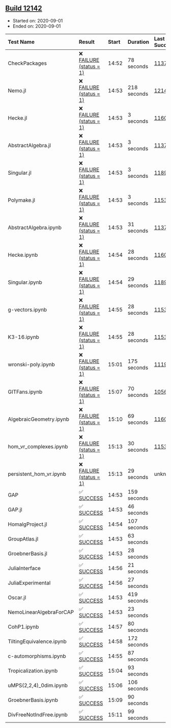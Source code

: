 ## [Build 12142](https://oscarci.mathematik.uni-kl.de/job/oscar/12142/)

* Started on: 2020-09-01
* Ended on: 2020-09-01

| Test Name    | Result | Start | Duration | Last Success | First Failure |
|:-------------|:-------|:------|:---------|:-------------|:--------------|
| CheckPackages | ❌ [FAILURE (status = 1)](https://oscarci.mathematik.uni-kl.de/job/oscar/12142/artifact/logs/build-12142/CheckPackages.log) | 14:52 | 78 seconds | [11376](https://oscarci.mathematik.uni-kl.de/job/oscar/11376/) | [11377](https://oscarci.mathematik.uni-kl.de/job/oscar/11377/) |
| Nemo.jl | ❌ [FAILURE (status = 1)](https://oscarci.mathematik.uni-kl.de/job/oscar/12142/artifact/logs/build-12142/Nemo.jl.log) | 14:53 | 218 seconds | [12141](https://oscarci.mathematik.uni-kl.de/job/oscar/12141/) | [12142](https://oscarci.mathematik.uni-kl.de/job/oscar/12142/) |
| Hecke.jl | ❌ [FAILURE (status = 1)](https://oscarci.mathematik.uni-kl.de/job/oscar/12142/artifact/logs/build-12142/Hecke.jl.log) | 14:53 | 3 seconds | [11602](https://oscarci.mathematik.uni-kl.de/job/oscar/11602/) | [11603](https://oscarci.mathematik.uni-kl.de/job/oscar/11603/) |
| AbstractAlgebra.jl | ❌ [FAILURE (status = 1)](https://oscarci.mathematik.uni-kl.de/job/oscar/12142/artifact/logs/build-12142/AbstractAlgebra.jl.log) | 14:53 | 3 seconds | [11376](https://oscarci.mathematik.uni-kl.de/job/oscar/11376/) | [11377](https://oscarci.mathematik.uni-kl.de/job/oscar/11377/) |
| Singular.jl | ❌ [FAILURE (status = 1)](https://oscarci.mathematik.uni-kl.de/job/oscar/12142/artifact/logs/build-12142/Singular.jl.log) | 14:53 | 3 seconds | [11893](https://oscarci.mathematik.uni-kl.de/job/oscar/11893/) | [11894](https://oscarci.mathematik.uni-kl.de/job/oscar/11894/) |
| Polymake.jl | ❌ [FAILURE (status = 1)](https://oscarci.mathematik.uni-kl.de/job/oscar/12142/artifact/logs/build-12142/Polymake.jl.log) | 14:53 | 3 seconds | [11532](https://oscarci.mathematik.uni-kl.de/job/oscar/11532/) | [11533](https://oscarci.mathematik.uni-kl.de/job/oscar/11533/) |
| AbstractAlgebra.ipynb | ❌ [FAILURE (status = 1)](https://oscarci.mathematik.uni-kl.de/job/oscar/12142/artifact/logs/build-12142/AbstractAlgebra.ipynb.log) | 14:53 | 31 seconds | [11376](https://oscarci.mathematik.uni-kl.de/job/oscar/11376/) | [11377](https://oscarci.mathematik.uni-kl.de/job/oscar/11377/) |
| Hecke.ipynb | ❌ [FAILURE (status = 1)](https://oscarci.mathematik.uni-kl.de/job/oscar/12142/artifact/logs/build-12142/Hecke.ipynb.log) | 14:54 | 28 seconds | [11602](https://oscarci.mathematik.uni-kl.de/job/oscar/11602/) | [11603](https://oscarci.mathematik.uni-kl.de/job/oscar/11603/) |
| Singular.ipynb | ❌ [FAILURE (status = 1)](https://oscarci.mathematik.uni-kl.de/job/oscar/12142/artifact/logs/build-12142/Singular.ipynb.log) | 14:54 | 29 seconds | [11893](https://oscarci.mathematik.uni-kl.de/job/oscar/11893/) | [11894](https://oscarci.mathematik.uni-kl.de/job/oscar/11894/) |
| g-vectors.ipynb | ❌ [FAILURE (status = 1)](https://oscarci.mathematik.uni-kl.de/job/oscar/12142/artifact/logs/build-12142/g-vectors.ipynb.log) | 14:55 | 28 seconds | [11532](https://oscarci.mathematik.uni-kl.de/job/oscar/11532/) | [11533](https://oscarci.mathematik.uni-kl.de/job/oscar/11533/) |
| K3-16.ipynb | ❌ [FAILURE (status = 1)](https://oscarci.mathematik.uni-kl.de/job/oscar/12142/artifact/logs/build-12142/K3-16.ipynb.log) | 14:55 | 28 seconds | [11532](https://oscarci.mathematik.uni-kl.de/job/oscar/11532/) | [11533](https://oscarci.mathematik.uni-kl.de/job/oscar/11533/) |
| wronski-poly.ipynb | ❌ [FAILURE (status = 1)](https://oscarci.mathematik.uni-kl.de/job/oscar/12142/artifact/logs/build-12142/wronski-poly.ipynb.log) | 15:01 | 175 seconds | [11192](https://oscarci.mathematik.uni-kl.de/job/oscar/11192/) | [11193](https://oscarci.mathematik.uni-kl.de/job/oscar/11193/) |
| GITFans.ipynb | ❌ [FAILURE (status = 1)](https://oscarci.mathematik.uni-kl.de/job/oscar/12142/artifact/logs/build-12142/GITFans.ipynb.log) | 15:07 | 70 seconds | [10566](https://oscarci.mathematik.uni-kl.de/job/oscar/10566/) | [10567](https://oscarci.mathematik.uni-kl.de/job/oscar/10567/) |
| AlgebraicGeometry.ipynb | ❌ [FAILURE (status = 1)](https://oscarci.mathematik.uni-kl.de/job/oscar/12142/artifact/logs/build-12142/AlgebraicGeometry.ipynb.log) | 15:10 | 69 seconds | [11602](https://oscarci.mathematik.uni-kl.de/job/oscar/11602/) | [11603](https://oscarci.mathematik.uni-kl.de/job/oscar/11603/) |
| hom_vr_complexes.ipynb | ❌ [FAILURE (status = 1)](https://oscarci.mathematik.uni-kl.de/job/oscar/12142/artifact/logs/build-12142/hom_vr_complexes.ipynb.log) | 15:13 | 30 seconds | [11532](https://oscarci.mathematik.uni-kl.de/job/oscar/11532/) | [11533](https://oscarci.mathematik.uni-kl.de/job/oscar/11533/) |
| persistent_hom_vr.ipynb | ❌ [FAILURE (status = 1)](https://oscarci.mathematik.uni-kl.de/job/oscar/12142/artifact/logs/build-12142/persistent_hom_vr.ipynb.log) | 15:13 | 29 seconds | unknown | unknown |
| GAP | ✅ [SUCCESS](https://oscarci.mathematik.uni-kl.de/job/oscar/12142/artifact/logs/build-12142/GAP.log) | 14:53 | 159 seconds |  |  |
| GAP.jl | ✅ [SUCCESS](https://oscarci.mathematik.uni-kl.de/job/oscar/12142/artifact/logs/build-12142/GAP.jl.log) | 14:53 | 46 seconds |  |  |
| HomalgProject.jl | ✅ [SUCCESS](https://oscarci.mathematik.uni-kl.de/job/oscar/12142/artifact/logs/build-12142/HomalgProject.jl.log) | 14:54 | 107 seconds |  |  |
| GroupAtlas.jl | ✅ [SUCCESS](https://oscarci.mathematik.uni-kl.de/job/oscar/12142/artifact/logs/build-12142/GroupAtlas.jl.log) | 14:53 | 63 seconds |  |  |
| GroebnerBasis.jl | ✅ [SUCCESS](https://oscarci.mathematik.uni-kl.de/job/oscar/12142/artifact/logs/build-12142/GroebnerBasis.jl.log) | 14:53 | 28 seconds |  |  |
| JuliaInterface | ✅ [SUCCESS](https://oscarci.mathematik.uni-kl.de/job/oscar/12142/artifact/logs/build-12142/JuliaInterface.log) | 14:56 | 21 seconds |  |  |
| JuliaExperimental | ✅ [SUCCESS](https://oscarci.mathematik.uni-kl.de/job/oscar/12142/artifact/logs/build-12142/JuliaExperimental.log) | 14:56 | 27 seconds |  |  |
| Oscar.jl | ✅ [SUCCESS](https://oscarci.mathematik.uni-kl.de/job/oscar/12142/artifact/logs/build-12142/Oscar.jl.log) | 14:53 | 419 seconds |  |  |
| NemoLinearAlgebraForCAP | ✅ [SUCCESS](https://oscarci.mathematik.uni-kl.de/job/oscar/12142/artifact/logs/build-12142/NemoLinearAlgebraForCAP.log) | 14:53 | 23 seconds |  |  |
| CohP1.ipynb | ✅ [SUCCESS](https://oscarci.mathematik.uni-kl.de/job/oscar/12142/artifact/logs/build-12142/CohP1.ipynb.log) | 14:57 | 80 seconds |  |  |
| TiltingEquivalence.ipynb | ✅ [SUCCESS](https://oscarci.mathematik.uni-kl.de/job/oscar/12142/artifact/logs/build-12142/TiltingEquivalence.ipynb.log) | 14:58 | 172 seconds |  |  |
| c-automorphisms.ipynb | ✅ [SUCCESS](https://oscarci.mathematik.uni-kl.de/job/oscar/12142/artifact/logs/build-12142/c-automorphisms.ipynb.log) | 14:55 | 87 seconds |  |  |
| Tropicalization.ipynb | ✅ [SUCCESS](https://oscarci.mathematik.uni-kl.de/job/oscar/12142/artifact/logs/build-12142/Tropicalization.ipynb.log) | 15:04 | 93 seconds |  |  |
| uMPS(2,2,4)_0dim.ipynb | ✅ [SUCCESS](https://oscarci.mathematik.uni-kl.de/job/oscar/12142/artifact/logs/build-12142/uMPS-2-2-4-_0dim.ipynb.log) | 15:06 | 106 seconds |  |  |
| GroebnerBasis.ipynb | ✅ [SUCCESS](https://oscarci.mathematik.uni-kl.de/job/oscar/12142/artifact/logs/build-12142/GroebnerBasis.ipynb.log) | 15:09 | 90 seconds |  |  |
| DivFreeNotIndFree.ipynb | ✅ [SUCCESS](https://oscarci.mathematik.uni-kl.de/job/oscar/12142/artifact/logs/build-12142/DivFreeNotIndFree.ipynb.log) | 15:11 | 99 seconds |  |  |
